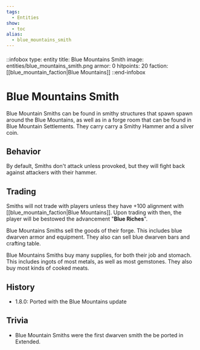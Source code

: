 ```yaml
---
tags:
  - Entities
show:
  - toc
alias:
  - blue_mountains_smith
---
```


####

::infobox
type: entity
title: Blue Mountains Smith
image: entities/blue_mountains_smith.png
armor: 0
hitpoints: 20
faction: [[blue_mountain_faction|Blue Mountains]]
::end-infobox

# Blue Mountains Smith

Blue Mountain Smiths can be found in smithy structures that spawn spawn around the Blue Mountains, as well as in a forge room that can be found in Blue Mountain Settlements. They carry carry a Smithy Hammer and a silver coin.

## Behavior

By default, Smiths don't attack unless provoked, but they will fight back against attackers with their hammer.

## Trading

Smiths will not trade with players unless they have +100 alignment with [[blue_mountain_faction|Blue Mountains]]. Upon trading with then, the player will be bestowed the advancement "**Blue Riches**".

Blue Mountains Smiths sell the goods of their forge. This includes blue dwarven armor and equipment. They also can sell blue dwarven bars and crafting table.

Blue Mountains Smiths buy many supplies, for both their job and stomach. This includes ingots of most metals, as well as most gemstones. They also buy most kinds of cooked meats.

## History
- 1.8.0: Ported with the Blue Mountains update

## Trivia

- Blue Mountain Smiths were the first dwarven smith the be ported in Extended.
